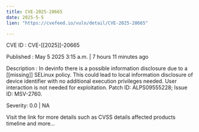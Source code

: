 ```yaml
---
title: CVE-2025-20665
date: 2025-5-5
lien: "https://cvefeed.io/vuln/detail/CVE-2025-20665"

---
```


CVE ID : CVE-[[2025]]-20665

Published :  May 5
2025
3:15 a.m. | 7 hours
11 minutes ago

Description : In devinfo
there is a possible information disclosure due to a  [[missing]] SELinux policy. This could lead to local information disclosure of device identifier with no additional execution privileges needed. User interaction is not needed for exploitation. Patch ID: ALPS09555228; Issue ID: MSV-2760.

Severity: 0.0 | NA

Visit the link for more details
such as CVSS details
affected products
timeline
and more...
